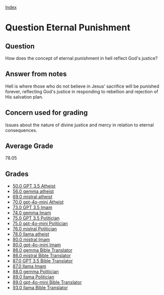 
[Index](../../index.md)
# Question Eternal Punishment
## Question
How does the concept of eternal punishment in hell reflect God's justice?

## Answer from notes
Hell is where those who do not believe in Jesus’ sacrifice will be punished forever, reflecting God's justice in responding to rebellion and rejection of His salvation plan.

## Concern used for grading
Issues about the nature of divine justice and mercy in relation to eternal consequences.

## Average Grade
78.05

## Grades
 * [50.0 GPT 3.5 Atheist](../answers/GPT_3.5_Atheist/Eternal_Punishment.md)
 * [56.0 gemma atheist](../answers/gemma_atheist/Eternal_Punishment.md)
 * [69.0 mistral atheist](../answers/mistral_atheist/Eternal_Punishment.md)
 * [70.0 gpt-4o-mini Atheist](../answers/gpt-4o-mini_Atheist/Eternal_Punishment.md)
 * [73.0 GPT 3.5 Imam](../answers/GPT_3.5_Imam/Eternal_Punishment.md)
 * [74.0 gemma Imam](../answers/gemma_Imam/Eternal_Punishment.md)
 * [75.0 GPT 3.5 Politician](../answers/GPT_3.5_Politician/Eternal_Punishment.md)
 * [75.0 gpt-4o-mini Politician](../answers/gpt-4o-mini_Politician/Eternal_Punishment.md)
 * [76.0 mistral Politician](../answers/mistral_Politician/Eternal_Punishment.md)
 * [78.0 llama atheist](../answers/llama_atheist/Eternal_Punishment.md)
 * [80.0 mistral Imam](../answers/mistral_Imam/Eternal_Punishment.md)
 * [80.0 gpt-4o-mini Imam](../answers/gpt-4o-mini_Imam/Eternal_Punishment.md)
 * [86.0 gemma Bible Translator](../answers/gemma_Bible_Translator/Eternal_Punishment.md)
 * [86.0 mistral Bible Translator](../answers/mistral_Bible_Translator/Eternal_Punishment.md)
 * [87.0 GPT 3.5 Bible Translator](../answers/GPT_3.5_Bible_Translator/Eternal_Punishment.md)
 * [87.0 llama Imam](../answers/llama_Imam/Eternal_Punishment.md)
 * [88.0 gemma Politician](../answers/gemma_Politician/Eternal_Punishment.md)
 * [89.0 llama Politician](../answers/llama_Politician/Eternal_Punishment.md)
 * [89.0 gpt-4o-mini Bible Translator](../answers/gpt-4o-mini_Bible_Translator/Eternal_Punishment.md)
 * [93.0 llama Bible Translator](../answers/llama_Bible_Translator/Eternal_Punishment.md)
